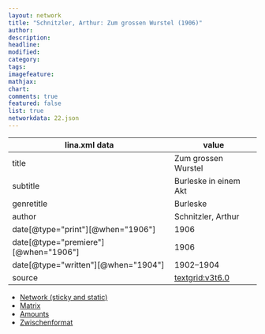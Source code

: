 ```yaml
---
layout: network
title: "Schnitzler, Arthur: Zum grossen Wurstel (1906)"
author:
description:
headline:
modified:
category:
tags:
imagefeature: 
mathjax: 
chart: 
comments: true
featured: false
list: true
networkdata: 22.json
---
```

lina.xml data  | value
------------- | -------------
title|Zum grossen Wurstel
subtitle|Burleske in einem Akt
genretitle|Burleske
author|Schnitzler, Arthur
date[@type="print"][@when="1906"]|1906
date[@type="premiere"][@when="1906"]|1906
date[@type="written"][@when="1904"]|1902–1904
source|[textgrid:v3t6.0](https://textgridlab.org/1.0/tgcrud-public/rest/textgrid:v3t6.0/data)



* [Network (sticky and static)](/linas/network22)
* [Matrix](/linas/matrix22)
* [Amounts](/linas/amount22)
* [Zwischenformat](/linas/lina22 )
